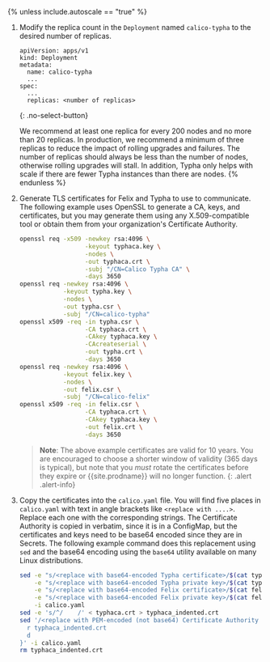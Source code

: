{% unless include.autoscale == "true" %}
1. Modify the replica count in the `Deployment` named `calico-typha`
   to the desired number of replicas.

   ```
   apiVersion: apps/v1
   kind: Deployment
   metadata:
     name: calico-typha
     ...
   spec:
     ...
     replicas: <number of replicas>
   ```
   {: .no-select-button}

   We recommend at least one replica for every 200 nodes and no more than
   20 replicas. In production, we recommend a minimum of three replicas to reduce
   the impact of rolling upgrades and failures.  The number of replicas should
   always be less than the number of nodes, otherwise rolling upgrades will stall.
   In addition, Typha only helps with scale if there are fewer Typha instances than
   there are nodes.
{% endunless %}

1. Generate TLS certificates for Felix and Typha to use to communicate. The following example
   uses OpenSSL to generate a CA, keys, and certificates, but you may generate them using any 
   X.509-compatible tool or obtain them from your organization's Certificate Authority. 

   ```bash
   openssl req -x509 -newkey rsa:4096 \
                     -keyout typhaca.key \
                     -nodes \
                     -out typhaca.crt \
                     -subj "/CN=Calico Typha CA" \
                     -days 3650
   openssl req -newkey rsa:4096 \
               -keyout typha.key \
               -nodes \
               -out typha.csr \
               -subj "/CN=calico-typha"
   openssl x509 -req -in typha.csr \
                     -CA typhaca.crt \
                     -CAkey typhaca.key \
                     -CAcreateserial \
                     -out typha.crt \
                     -days 3650
   openssl req -newkey rsa:4096 \
               -keyout felix.key \
               -nodes \
               -out felix.csr \
               -subj "/CN=calico-felix"
   openssl x509 -req -in felix.csr \
                     -CA typhaca.crt \
                     -CAkey typhaca.key \
                     -out felix.crt \
                     -days 3650
   ```
   > **Note**: The above example certificates are valid for 10 years. You are encouraged to choose a shorter
   > window of validity (365 days is typical), but note that you *must* rotate the certificates before they expire
   > or {{site.prodname}} will no longer function.
   {: .alert .alert-info}

1. Copy the certificates into the `calico.yaml` file. You will find five places in `calico.yaml` with text in angle
   brackets like `<replace with ....>`. Replace each one with the corresponding strings. The Certificate Authority
   is copied in verbatim, since it is in a ConfigMap, but the certificates and keys need to be base64 encoded since
   they are in Secrets. The following example command does this replacement using `sed` and the base64 encoding using
   the `base64` utility available on many Linux distributions.

   ```bash
   sed -e "s/<replace with base64-encoded Typha certificate>/$(cat typha.crt | base64 -w 0)/" \
       -e "s/<replace with base64-encoded Typha private key>/$(cat typha.key | base64 -w 0)/" \
       -e "s/<replace with base64-encoded Felix certificate>/$(cat felix.crt | base64 -w 0)/" \
       -e "s/<replace with base64-encoded Felix private key>/$(cat felix.key | base64 -w 0)/" \
       -i calico.yaml 
   sed -e 's/^/    /' < typhaca.crt > typhaca_indented.crt
   sed '/<replace with PEM-encoded (not base64) Certificate Authority bundle>/ {
     r typhaca_indented.crt
     d
   }' -i calico.yaml
   rm typhaca_indented.crt  
   ```
